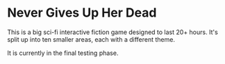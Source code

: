 # Never Gives Up Her Dead

This is a big sci-fi interactive fiction game designed to last 20+ hours. It's split up into ten smaller areas, each with a different theme.

It is currently in the final testing phase.
